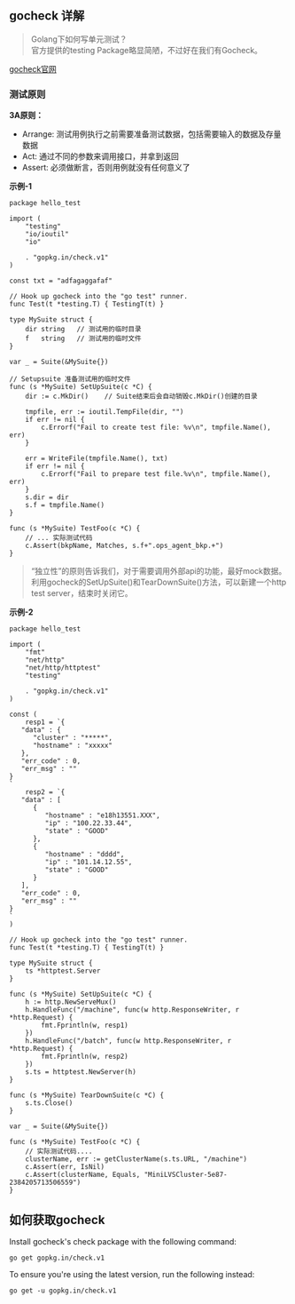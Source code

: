 ## gocheck 详解

>Golang下如何写单元测试？  
官方提供的testing Package略显简陋，不过好在我们有Gocheck。

[gocheck官网](http://labix.org/gocheck)

### 测试原则

**3A原则：**

* Arrange: 测试用例执行之前需要准备测试数据，包括需要输入的数据及存量数据
* Act: 通过不同的参数来调用接口，并拿到返回
* Assert: 必须做断言，否则用例就没有任何意义了

**示例-1**

```
package hello_test

import (
    "testing"
    "io/ioutil"
    "io"

    . "gopkg.in/check.v1"
)

const txt = "adfagaggafaf"

// Hook up gocheck into the "go test" runner.
func Test(t *testing.T) { TestingT(t) }

type MySuite struct {
    dir string   // 测试用的临时目录
    f   string   // 测试用的临时文件
}

var _ = Suite(&MySuite{})

// Setupsuite 准备测试用的临时文件
func (s *MySuite) SetUpSuite(c *C) {
    dir := c.MkDir()    // Suite结束后会自动销毁c.MkDir()创建的目录

    tmpfile, err := ioutil.TempFile(dir, "")
    if err != nil {
        c.Errorf("Fail to create test file: %v\n", tmpfile.Name(), err)
    }

    err = WriteFile(tmpfile.Name(), txt)
    if err != nil {
        c.Errorf("Fail to prepare test file.%v\n", tmpfile.Name(), err)
    }
    s.dir = dir
    s.f = tmpfile.Name()   
}

func (s *MySuite) TestFoo(c *C) {
    // ... 实际测试代码
    c.Assert(bkpName, Matches, s.f+".ops_agent_bkp.+")
}
```


>“独立性”的原则告诉我们，对于需要调用外部api的功能，最好mock数据。利用gocheck的SetUpSuite()和TearDownSuite()方法，可以新建一个http test server，结束时关闭它。

**示例-2**

```$xslt
package hello_test

import (
    "fmt"
    "net/http"
    "net/http/httptest"
    "testing"

    . "gopkg.in/check.v1"
)

const (
    resp1 = `{
   "data" : {
      "cluster" : "*****",
      "hostname" : "xxxxx"
   },
   "err_code" : 0,
   "err_msg" : ""
}
`
    resp2 = `{
   "data" : [
      {
         "hostname" : "e18h13551.XXX",
         "ip" : "100.22.33.44",
         "state" : "GOOD"
      },
      {
         "hostname" : "dddd",
         "ip" : "101.14.12.55",
         "state" : "GOOD"
      }
   ],
   "err_code" : 0,
   "err_msg" : ""
}
`
)

// Hook up gocheck into the "go test" runner.
func Test(t *testing.T) { TestingT(t) }

type MySuite struct {
    ts *httptest.Server
}

func (s *MySuite) SetUpSuite(c *C) {
    h := http.NewServeMux()
    h.HandleFunc("/machine", func(w http.ResponseWriter, r *http.Request) {
        fmt.Fprintln(w, resp1)
    })
    h.HandleFunc("/batch", func(w http.ResponseWriter, r *http.Request) {
        fmt.Fprintln(w, resp2)
    })
    s.ts = httptest.NewServer(h)
}

func (s *MySuite) TearDownSuite(c *C) {
    s.ts.Close()
}

var _ = Suite(&MySuite{})

func (s *MySuite) TestFoo(c *C) {
    // 实际测试代码....
    clusterName, err := getClusterName(s.ts.URL, "/machine")
    c.Assert(err, IsNil)
    c.Assert(clusterName, Equals, "MiniLVSCluster-5e87-2384205713506559")
}
```

## 如何获取gocheck

Install gocheck's check package with the following command:

```$xslt
go get gopkg.in/check.v1

```

To ensure you're using the latest version, run the following instead:

```$xslt
go get -u gopkg.in/check.v1

```